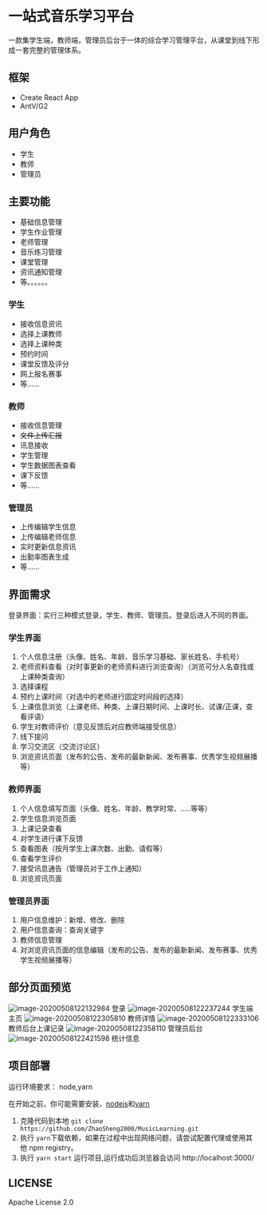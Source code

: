 # 一站式音乐学习平台

一款集学生端，教师端，管理员后台于一体的综合学习管理平台，从课堂到线下形成一套完整的管理体系。

## 框架
- Create React App
- AntV/G2

## 用户角色
- 学生
- 教师
- 管理员

## 主要功能
- 基础信息管理
- 学生作业管理
- 老师管理
- 音乐练习管理
- 课堂管理
- 资讯通知管理
- 等。。。。。。

### 学生
- 接收信息资讯
- 选择上课教师
- 选择上课种类
- 预约时间
- 课堂反馈及评分
- 网上报名赛事
- 等...... 

### 教师
- 接收信息管理
- ~~文件上传汇报~~ 
- 讯息接收
- 学生管理
- 学生数据图表查看
- 课下反馈
- 等......

### 管理员
- 上传编辑学生信息
- 上传编辑老师信息
- 实时更新信息资讯
- 出勤率图表生成
- 等......

## 界面需求
登录界面：实行三种模式登录，学生、教师、管理员。登录后进入不同的界面。
### 学生界面
1. 个人信息注册（头像、姓名、年龄、音乐学习基础、家长姓名、手机号）
2. 老师资料查看（对时事更新的老师资料进行浏览查询）（浏览可分人名查找或上课种类查询）
3. 选择课程
4. 预约上课时间（对选中的老师进行固定时间段的选择）
5. 上课信息浏览（上课老师、种类、上课日期时间、上课时长、试课/正课，查看评语）
6. 学生对教师评价（意见反馈后对应教师端接受信息）
7. 线下提问
8. 学习交流区（交流讨论区）
9. 浏览资讯页面（发布的公告、发布的最新新闻、发布赛事、优秀学生视频展播等）

### 教师界面
1. 个人信息填写页面（头像、姓名、年龄、教学时常、.....等等）
2. 学生信息浏览页面
3. 上课记录查看
4. 对学生进行课下反馈
5. 查看图表（按月学生上课次数、出勤、请假等）
6. 查看学生评价
7. 接受讯息通告（管理员对于工作上通知）
8. 浏览资讯页面

### 管理员界面
1. 用户信息维护：新增、修改、删除
2. 用户信息查询：查询关键字
3. 教师信息管理
3. 对浏览资讯页面的信息编辑（发布的公告、发布的最新新闻、发布赛事、优秀学生视频展播等）

## 部分页面预览
![image-20200508122132984](https://tva1.sinaimg.cn/large/007S8ZIlly1gekxbpkud0j30ho09mdn1.jpg)
登录
![image-20200508122237244](https://tva1.sinaimg.cn/large/007S8ZIlly1gekxcsmcxvj30i009o0xw.jpg)
学生端主页
![image-20200508122305810](https://tva1.sinaimg.cn/large/007S8ZIlly1gekxdb62lpj30hu09rmzl.jpg)
教师详情
![image-20200508122333106](https://tva1.sinaimg.cn/large/007S8ZIlly1gekxdr9hnjj30pj0duwhx.jpg)
教师后台上课记录
![image-20200508122358110](https://tva1.sinaimg.cn/large/007S8ZIlly1gekxe8bmi6j30po0dvtag.jpg)
管理员后台
![image-20200508122421598](https://tva1.sinaimg.cn/large/007S8ZIlly1gekxeln1rwj30pn0dwq47.jpg)
统计信息


## 项目部署
运行环境要求： node,yarn

在开始之前，你可能需要安装，[nodejs](https://nodejs.org/en/)和[yarn](https://yarnpkg.com/zh-Hans/docs/install)
1. 克隆代码到本地
`git clone https://github.com/ZhaoSheng2000/MusicLearning.git`
2. 执行 `yarn`下载依赖，如果在过程中出现网络问题，请尝试配置代理或使用其他 npm registry。
3. 执行 `yarn start` 运行项目,运行成功后浏览器会访问 http://localhost:3000/ 
## LICENSE
Apache License 2.0

